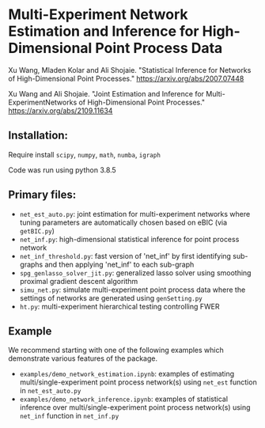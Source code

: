 # Multi-Experiment Network Estimation and Inference for High-Dimensional Point Process Data

Xu Wang, Mladen Kolar and Ali Shojaie. "Statistical Inference for Networks of High-Dimensional Point Processes." https://arxiv.org/abs/2007.07448

Xu Wang and Ali Shojaie. "Joint Estimation and Inference for Multi-ExperimentNetworks of High-Dimensional Point Processes." https://arxiv.org/abs/2109.11634


## Installation:
Require install `scipy`, `numpy`, `math`, `numba`, `igraph`

Code was run using python 3.8.5

## Primary files:
* `net_est_auto.py`: joint estimation for multi-experiment networks where tuning parameters are automatically chosen based on eBIC (via `getBIC.py`)
* `net_inf.py`: high-dimensional statistical inference for point process network
* `net_inf_threshold.py`: fast version of 'net_inf' by first identifying sub-graphs and then applying 'net_inf' to each sub-graph
* `spg_genlasso_solver_jit.py`: generalized lasso solver using smoothing proximal gradient descent algorithm
* `simu_net.py`: simulate multi-experiment point process data where the settings of networks are generated using `genSetting.py`
* `ht.py`: multi-experiment hierarchical testing controlling FWER

## Example
We recommend starting with one of the following examples which demonstrate various features of the package.

* `examples/demo_network_estimation.ipynb`: examples of estimating multi/single-experiment point process network(s) using `net_est` function in `net_est_auto.py`
* `examples/demo_network_inference.ipynb`: examples of statistical inference over multi/single-experiment point process network(s) using `net_inf` function in `net_inf.py`


